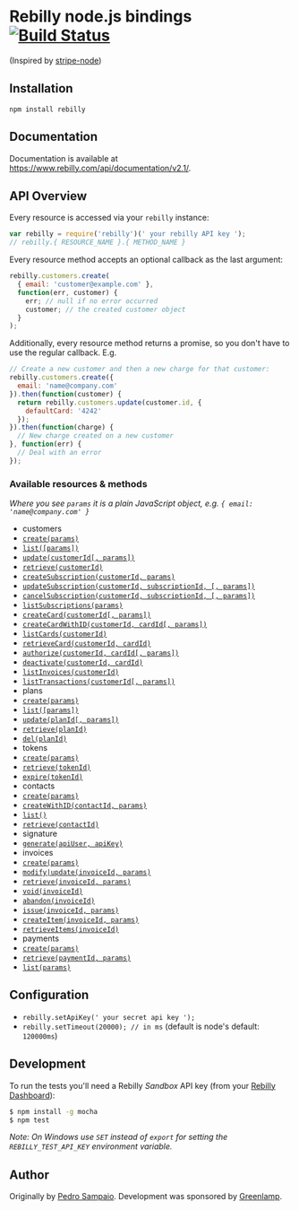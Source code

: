 # Rebilly node.js bindings [![Build Status](https://travis-ci.org/greenlamp-social/rebilly-node.png?branch=master)](https://travis-ci.org/greenlamp-social/rebilly-node)

(Inspired by [stripe-node](https://github.com/stripe/stripe-node))

## Installation

`npm install rebilly`

## Documentation

Documentation is available at https://www.rebilly.com/api/documentation/v2.1/.

## API Overview

Every resource is accessed via your `rebilly` instance:

```js
var rebilly = require('rebilly')(' your rebilly API key ');
// rebilly.{ RESOURCE_NAME }.{ METHOD_NAME }
```

Every resource method accepts an optional callback as the last argument:

```js
rebilly.customers.create(
  { email: 'customer@example.com' },
  function(err, customer) {
    err; // null if no error occurred
    customer; // the created customer object
  }
);
```

Additionally, every resource method returns a promise, so you don't have to use the regular callback. E.g.

```js
// Create a new customer and then a new charge for that customer:
rebilly.customers.create({
  email: 'name@company.com'
}).then(function(customer) {
  return rebilly.customers.update(customer.id, {
    defaultCard: '4242'
  });
}).then(function(charge) {
  // New charge created on a new customer
}, function(err) {
  // Deal with an error
});
```

### Available resources & methods

*Where you see `params` it is a plain JavaScript object, e.g. `{ email: 'name@company.com' }`*

 * customers
  * [`create(params)`](https://www.rebilly.com/api/documentation/v2.1/#customer-Create)
  * [`list([params])`](https://www.rebilly.com/api/documentation/v2.1/#customer-List)
  * [`update(customerId[, params])`](https://www.rebilly.com/api/documentation/v2.1/#customer-Update)
  * [`retrieve(customerId)`](https://www.rebilly.com/api/documentation/v2.1/#customer-Retrieve)
  * [`createSubscription(customerId, params)`](https://www.rebilly.com/api/documentation/v2.1/#subscriptions-v2_1-Create)
  * [`updateSubscription(customerId, subscriptionId, [, params])`](https://www.rebilly.com/api/documentation/v2.1/#subscriptions-v2_1-Modify)
  * [`cancelSubscription(customerId, subscriptionId, [, params])`](https://www.rebilly.com/api/documentation/v2.1/#subscriptions-v2_1-Cancel)
  * [`listSubscriptions(params)`](https://www.rebilly.com/api/documentation/v2.1/#subscriptions-v2_1-List)
  * [`createCard(customerId[, params])`](https://www.rebilly.com/api/documentation/v2.1/#paymentCard-Create)
  * [`createCardWithID(customerId, cardId[, params])`](https://www.rebilly.com/sandbox/api/documentation/v2.1/#paymentCard-Create with given id)
  * [`listCards(customerId)`](https://www.rebilly.com/api/documentation/v2.1/#paymentCard-List)
  * [`retrieveCard(customerId, cardId)`](https://www.rebilly.com/api/documentation/v2.1/#paymentCard-Retrieve)
  * [`authorize(customerId, cardId[, params])`](https://www.rebilly.com/api/documentation/v2.1/#paymentCard-Authorization)
  * [`deactivate(customerId, cardId)`](https://www.rebilly.com/api/documentation/v2.1/#paymentCard-Deactivate)
  * [`listInvoices(customerId)`](https://www.rebilly.com/sandbox/api/documentation/v2.1/#customer-invoice-Get)
  * [`listTransactions(customerId[, params])`](https://www.rebilly.com/sandbox/api/documentation/v2.1/#transaction-Retrieve Per Customer)
 * plans
  * [`create(params)`](https://www.rebilly.com/api/documentation/v2.1/#plans-Create)
  * [`list([params])`](https://www.rebilly.com/api/documentation/v2.1/#plans-List)
  * [`update(planId[, params])`](https://www.rebilly.com/api/documentation/v2.1/#plans-Update)
  * [`retrieve(planId)`](https://www.rebilly.com/api/documentation/v2.1/#plans-Retrieve)
  * [`del(planId)`](https://www.rebilly.com/api/documentation/v2.1/#plans-Delete)
 * tokens
  * [`create(params)`](https://www.rebilly.com/api/documentation/v2.1/#paymentToken-Create)
  * [`retrieve(tokenId)`](https://www.rebilly.com/api/documentation/v2.1/#paymentToken-Retrieve)
  * [`expire(tokenId)`](https://www.rebilly.com/api/documentation/v2.1/#paymentToken-Expire)
 * contacts
  * [`create(params)`](https://www.rebilly.com/api/documentation/v2.1/#contact-Create)
  * [`createWithID(contactId, params)`](https://www.rebilly.com/api/documentation/v2.1/#contact-Create with specified ID)
  * [`list()`](https://www.rebilly.com/api/documentation/v2.1/#contact-List)  
  * [`retrieve(contactId)`](https://www.rebilly.com/api/documentation/v2.1/#contact-Retrieve)  
 * signature
  * [`generate(apiUser, apiKey)`](https://www.rebilly.com/sandbox/api/documentation/v2.1/#introduction-Authentication)
 * invoices
  * [`create(params)`](https://www.rebilly.com/sandbox/api/documentation/v2.1/#invoice-Create)
  * [`modify|update(invoiceId, params)`](https://www.rebilly.com/sandbox/api/documentation/v2.1/#invoice-Modify)
  * [`retrieve(invoiceId, params)`](https://www.rebilly.com/sandbox/api/documentation/v2.1/#invoice-Retrieve)
  * [`void(invoiceId)`](https://www.rebilly.com/sandbox/api/documentation/v2.1/#invoice-Void)
  * [`abandon(invoiceId)`](https://www.rebilly.com/sandbox/api/documentation/v2.1/#invoice-Abandon)
  * [`issue(invoiceId, params)`](https://www.rebilly.com/sandbox/api/documentation/v2.1/#invoice-Issue)
  * [`createItem(invoiceId, params)`](https://www.rebilly.com/sandbox/api/documentation/v2.1/#invoice-item-Create)
  * [`retrieveItems(invoiceId)`](https://www.rebilly.com/sandbox/api/documentation/v2.1/#invoice-item-Retrieve)
 * payments
  * [`create(params)`](https://www.rebilly.com/sandbox/api/documentation/v2.1/#payments-Create)
  * [`retrieve(paymentId, params)`](https://www.rebilly.com/sandbox/api/documentation/v2.1/#payments-Retrieve)
  * [`list(params)`](https://www.rebilly.com/sandbox/api/documentation/v2.1/#payments-List)

## Configuration

 * `rebilly.setApiKey(' your secret api key ');`
 * `rebilly.setTimeout(20000); // in ms` (default is node's default: `120000ms`)

## Development

To run the tests you'll need a Rebilly *Sandbox* API key (from your [Rebilly Dashboard](https://www.rebilly.com/sandbox/site/overview/)):

```bash
$ npm install -g mocha
$ npm test
```

*Note: On Windows use `SET` instead of `export` for setting the `REBILLY_TEST_API_KEY` environment variable.*

## Author

Originally by [Pedro Sampaio](http://oitozero.com). Development was sponsored by [Greenlamp](http://greenlamp.com).
